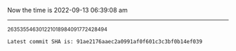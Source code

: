 Now the time is 2022-09-13 06:39:08 am

---

<small>263535546301221018984091772428494</small>

```txt
Latest commit SHA is: 91ae2176aaec2a0991af0f601c3c3bf0b14ef039
```
